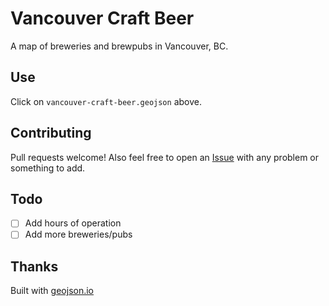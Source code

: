 Vancouver Craft Beer
====================

A map of breweries and brewpubs in Vancouver, BC.

Use
---

Click on `vancouver-craft-beer.geojson` above.

Contributing
------------

Pull requests welcome! Also feel free to open an [Issue](https://github.com/sprice/vancouver-craft-beer/issues) with any problem or something to add.

Todo
----

- [ ] Add hours of operation
- [ ] Add more breweries/pubs

Thanks
------

Built with [geojson.io](http://geojson.io/)

